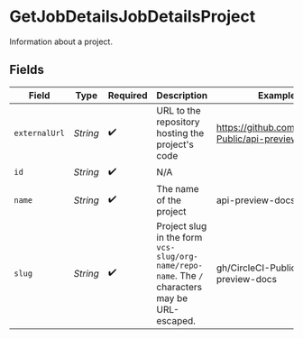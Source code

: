 # GetJobDetailsJobDetailsProject

Information about a project.


## Fields

| Field                                                                                          | Type                                                                                           | Required                                                                                       | Description                                                                                    | Example                                                                                        |
| ---------------------------------------------------------------------------------------------- | ---------------------------------------------------------------------------------------------- | ---------------------------------------------------------------------------------------------- | ---------------------------------------------------------------------------------------------- | ---------------------------------------------------------------------------------------------- |
| `externalUrl`                                                                                  | *String*                                                                                       | :heavy_check_mark:                                                                             | URL to the repository hosting the project's code                                               | https://github.com/CircleCI-Public/api-preview-docs                                            |
| `id`                                                                                           | *String*                                                                                       | :heavy_check_mark:                                                                             | N/A                                                                                            |                                                                                                |
| `name`                                                                                         | *String*                                                                                       | :heavy_check_mark:                                                                             | The name of the project                                                                        | api-preview-docs                                                                               |
| `slug`                                                                                         | *String*                                                                                       | :heavy_check_mark:                                                                             | Project slug in the form `vcs-slug/org-name/repo-name`. The `/` characters may be URL-escaped. | gh/CircleCI-Public/api-preview-docs                                                            |